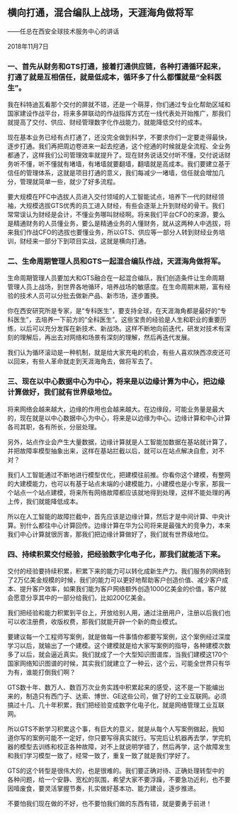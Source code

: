 ## 横向打通，混合编队上战场，天涯海角做将军

——任总在西安全球技术服务中心的讲话

2018年11月7日

### 一、首先从财务和GTS打通，接着打通供应链，各种打通循环起来，打通了就是互相信任，就是低成本，循环多了什么都懂就是“全科医生”。

我在科特迪瓦看那个交付的屏就不错，还是一个萌芽，你们通过专业化帮助区域和国家建设作战平台，将来多屏联动的作战指挥方式在一线代表处开始推广，那我们就提高了交付、供应、财经管理数字化作战能力，就能降低交付的成本。

现在基本业务已经有点打通了，还没完全做到科学，不要求你们一定要走得最快，逐步打通。我们再把周边卷进来一起去挖通，这个挖通的时候就是全流程、全业务都通了，这样我们公司管理效率就提升了。现在财务说话交付听不懂，交付说话财务听不懂，听不懂就有堵墙，有堵墙就要翻墙，翻墙就是高成本。我们要建立基于信任的管理体系，这就是项目打通的意义，我们每减少一堵墙，信任就会增加几分，管理就简单一些，就少了好多流程。

要大规模在PFC中选拔人员进入交付领域的人工智能试点，培养下一代的财经领袖，大规模选拔GTS优秀的员工进入财经，有些会逐渐上升到财经的骨干。我们常常误认为财经是会计，不懂业务哪叫财经啊。将来我们平台CFO的来源，要么是精通财务的人员懂业务，要么是精通业务的人懂财务，就从这两种人中选拔，将来我们作战CFO的选拔也要懂业务，所以GTS、供应等一部分人转到财经业务培训，财经来一部分下到项目实战，这就是横向打通。



### 二、生命周期管理人员和GTS一起混合编队作战，天涯海角做将军。

生命周期管理人员要加大和GTS融合在一起混合编队，我们创造条件让生命周期管理人员上战场，到世界各地循环，培养战场的敏感度。在生命周期末期，富有经验的技术人员可以分批去做新产品、新市场，逐步置换。

你在西安研究所是专家，是“专科医生”，要支持全球，在天涯海角都是最好的“专科医生”，去培养一下前方的“全科医生”。这些宝贵的经验是人生和职业的重要历练，以后可以充分发挥在新技术、新战场。这样不断地向前迭代，研发对技术有深刻的理解后，再出去对网络和场景有深刻的理解，然后再迭代发展。

我们认为循环滚动是一种机制，就是给大家充电的机会，有些人喜欢陕西凉皮还可以回来，有些人革命就走到天涯海角去，做将军去了。



### 三、现在以中心数据中心为中心，将来是以边缘计算为中心，把边缘计算做好，我们就有世界级地位。

将来网络会越来越大，边缘的作用也会越来越大。在边缘段，可能业务量是最大的，现在就是以中心数据中心为中心，将来是以边缘为中心。边缘计算和中心计算各司其职，各有所长，分层处理。

另外，站点作业会产生大量数据，边缘计算就是人工智能加数据在基站就计算了，并把故障率模型抽象出来，这样在基站拦截以后，就可以在站点解决自愈，对不对？

我们人工智能通过不断地进行模型优化，把建模往前推。你看你这个建模，有整网的大建模能力，也可以有基于站点末端的小建模能力，小建模也是小专家，那我一个站点一个站点建模，将来所有网络故障都应该就地得到处理，这样不能处理的再上传，我们就能降低成本。

所以在人工智能的故障拦截中，首先应该是边缘计算，然后才是中间计算、中央计算。别什么都往中心计算回传。边缘计算在华为公司将来是最强大的竞争力，本来我们中心计算就很厉害，那我们把边缘计算做好了，我们就有世界级地位。



### 四、持续积累交付经验，把经验数字化电子化，那我们就能活下来。

交付的经验要持续积累，积累下来的能力可以转化成新生产力。我们服务的网络到了2万亿美金规模的时候，我们的能力可以更好地帮助客户创造价值、减少客户成本、提升客户效率，如果我们能为客户网络额外创造1000亿美金的价值，客户就会愿意分享其中的一部分给我们，比如200亿美金。

我们把经验和能力积累到平台上，开放给别人用，通过注册用户，注册以后我们也可以收注册费，收版权费，那我们就能开辟一个新的商业模式。

要建议每一个工程师写案例，就是做每一件事情你都要写案例，这个案例经过深度学习以后，就输出了一个建模。这个建模就是给大家写案例的指导，各种建模次数多了以后，就会逼近真实。我们就成了一个大型知识图谱库，当我们建模这170个国家网络知识图谱的时候，其实我们就建立了一种云，这个云，可能全世界只有华为有，谁能打倒我们啊？

GTS数十年、数万人、数百万次业务实践中积累起来的感受，这不是一下能编出来的，制造只有西门子、达索、博世、GE这些公司，做了好的工业互联网。必须搞过十几、几十年积累，我们把经验变成数字化电子化，就是网络管理工业互联网。

所以GTS不断学习积累这个事，有巨大的意义，就是从每个人写案例做起，我知道你写的案例可能不一定好，你只要写得真实就行。写完后让机器再去学，学完机器的模型去训练和校正各种故障，对不上就说明学错了，然后再学，这个故障发生和我们学习模型一致了，经常一致了，重复一致了就是我们学好了。

GTS的这个转型是很伟大的，也是很难的。我们要正确对待、正确处理转型中的各种问题，给一个安静、宽松的氛围，希望大家不要浮躁，不要急功近利，也不要因噎废食，要灵活掌握节奏，扎实做好基本功、能力建设，逐步推进。

不要怕我们现在做的不好，也不要怕我们做的东西有错，就是要勇于前进！
